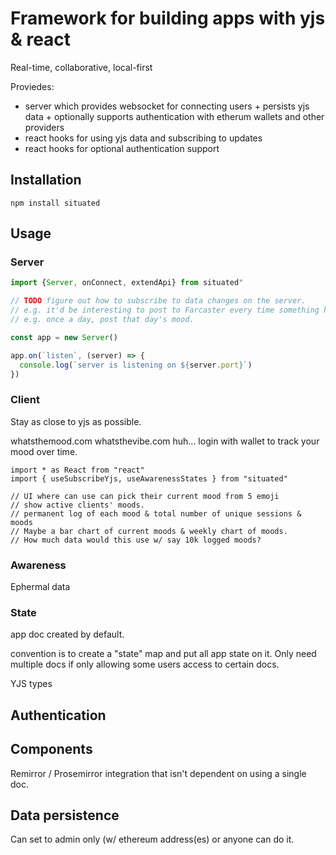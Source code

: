 # Framework for building apps with yjs & react

Real-time, collaborative, local-first

Proviedes:
- server which provides websocket for connecting users + persists yjs data + optionally supports authentication
with etherum wallets and other providers
- react hooks for using yjs data and subscribing to updates
- react hooks for optional authentication support

## Installation

`npm install situated`

## Usage

### Server

```ts
import {Server, onConnect, extendApi} from situated"

// TODO figure out how to subscribe to data changes on the server.
// e.g. it'd be interesting to post to Farcaster every time something happens
// e.g. once a day, post that day's mood.

const app = new Server()

app.on(`listen`, (server) => {
  console.log(`server is listening on ${server.port}`)
})
```

### Client

Stay as close to yjs as possible.

whatsthemood.com
whatsthevibe.com
huh... login with wallet to track your mood over time.
```tsx
import * as React from "react"
import { useSubscribeYjs, useAwarenessStates } from "situated"

// UI where can use can pick their current mood from 5 emoji
// show active clients' moods.
// permanent log of each mood & total number of unique sessions & moods
// Maybe a bar chart of current moods & weekly chart of moods.
// How much data would this use w/ say 10k logged moods?
```

### Awareness
Ephermal data

### State
app doc created by default.

convention is to create a "state" map and put all app state on it. Only need multiple
docs if only allowing some users access to certain docs.

YJS types

## Authentication

## Components
Remirror / Prosemirror integration that isn't dependent on using a single doc.

## Data persistence
Can set to admin only (w/ ethereum address(es) or anyone can do it.

